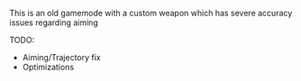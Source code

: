 This is an old gamemode with a custom weapon which has severe accuracy issues regarding aiming

TODO:
* Aiming/Trajectory fix
* Optimizations